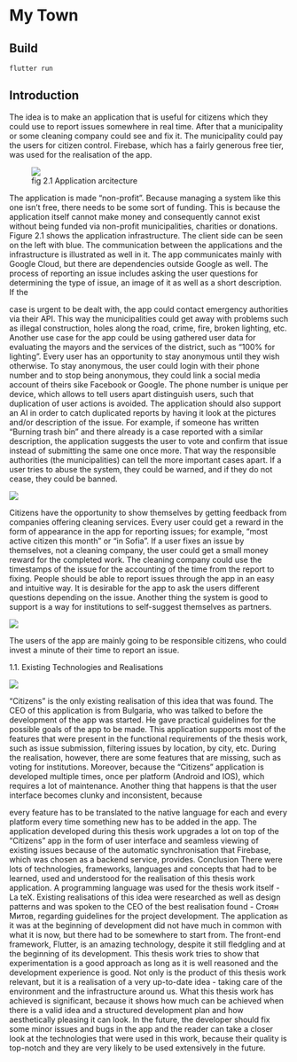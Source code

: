 # My Town

## Build

    flutter run

## Introduction
The idea is to make an application that is useful for citizens which they
could use to report issues somewhere in real time. After that a municipality or
some cleaning company could see and fix it. The municipality could pay the
users for citizen control. Firebase, which has a fairly generous free tier, was
used for the realisation of the app.


<figure >
  <img src="https://i.imgur.com/S04Z0FU.png" />
  <figcaption>fig 2.1 Application arcitecture</figcaption>
</figure>

The application is made “non-profit”. Because managing a system like this one
isn’t free, there needs to be some sort of funding. This is because the
application itself cannot make money and consequently cannot exist without
being funded via non-profit municipalities, charities or donations.
Figure 2.1 shows the application infrastructure. The client side can be seen on
the left with blue. The communication between the applications and the
infrastructure is illustrated as well in it. The app communicates mainly with
Google Cloud, but there are dependencies outside Google as well.
The process of reporting an issue includes asking the user questions for
determining the type of issue, an image of it as well as a short description. If the

case is urgent to be dealt with, the app could contact emergency authorities via
their API. This way the municipalities could get away with problems such as
illegal construction, holes along the road, crime, fire, broken lighting, etc.
Another use case for the app could be using gathered user data for
evaluating the mayors and the services of the district, such as “100% for
lighting”.
Every user has an opportunity to stay anonymous until they wish
otherwise.
To stay anonymous, the user could login with their phone number and to
stop being anonymous, they could link a social media account of theirs sike
Facebook or Google. The phone number is unique per device, which allows to
tell users apart distinguish users, such that duplication of user actions is
avoided. The application should also support an AI in order to catch duplicated
reports by having it look at the pictures and/or description of the issue. For
example, if someone has written “Burning trash bin” and there already is a case
reported with a similar description, the application suggests the user to vote and
confirm that issue instead of submitting the same one once more. That way the
responsible authorities (the municipalities) can tell the more important cases
apart. If a user tries to abuse the system, they could be warned, and if they do
not cease, they could be banned.

<img src="https://i.imgur.com/C8mI5ct.png" />

Citizens have the opportunity to show themselves by getting feedback from
companies offering cleaning services.
Every user could get a reward in the form of appearance in the app for
reporting issues; for example, “most active citizen this month” or “in Sofia”. If a
user fixes an issue by themselves, not a cleaning company, the user could get a
small money reward for the completed work. The cleaning company could use
the timestamps of the issue for the accounting of the time from the report to
fixing.
People should be able to report issues through the app in an easy and intuitive
way. It is desirable for the app to ask the users different questions depending on
the issue. Another thing the system is good to support is a way for institutions to
self-suggest themselves as partners.

<img src="https://i.imgur.com/KXl4eCR.png" />

The users of the app are mainly going to be responsible citizens, who could
invest a minute of their time to report an issue.

1.1. Existing Technologies and Realisations

<img src="https://i.imgur.com/KXl4eCR.png" />

“Citizens” is the only existing realisation of this idea that was found. The CEO
of this application is from Bulgaria, who was talked to before the development
of the app was started. He gave practical guidelines for the possible goals of the
app to be made. This application supports most of the features that were present
in the functional requirements of the thesis work, such as issue submission,
filtering issues by location, by city, etc. During the realisation, however, there
are some features that are missing, such as voting for institutions. Moreover,
because the “Citizens” application is developed multiple times, once per
platform (Android and IOS), which requires a lot of maintenance. Another thing
that happens is that the user interface becomes clunky and inconsistent, because

every feature has to be translated to the native language for each and every
platform every time something new has to be added in the app. The application
developed during this thesis work upgrades a lot on top of the “Citizens” app in
the form of user interface and seamless viewing of existing issues because of the
automatic synchronisation that Firebase, which was chosen as a backend
service, provides.
Conclusion
There were lots of technologies, frameworks, languages and concepts that had
to be learned, used and understood for the realisation of this thesis work
application. A programming language was used for the thesis work itself - La
teX. Existing realisations of this idea were researched as well as design patterns
and was spoken to the CEO of the best realisation found - Стоян Митов,
regarding guidelines for the project development. The application as it was at
the beginning of development did not have much in common with what it is
now, but there had to be somewhere to start from. The front-end framework,
Flutter, is an amazing technology, despite it still fledgling and at the beginning
of its development. This thesis work tries to show that experimentation is a
good approach as long as it is well reasoned and the development experience is
good. Not only is the product of this thesis work relevant, but it is a realisation
of a very up-to-date idea - taking care of the environment and the infrastructure
around us. What this thesis work has achieved is significant, because it shows
how much can be achieved when there is a valid idea and a structured
development plan and how aesthetically pleasing it can look. In the future, the
developer should fix some minor issues and bugs in the app and the reader can
take a closer look at the technologies that were used in this work, because their
quality is top-notch and they are very likely to be used extensively in the future.
